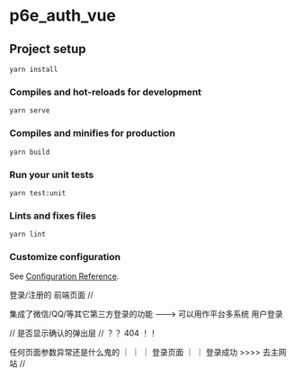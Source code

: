 # p6e_auth_vue

## Project setup
```
yarn install
```

### Compiles and hot-reloads for development
```
yarn serve
```

### Compiles and minifies for production
```
yarn build
```

### Run your unit tests
```
yarn test:unit
```

### Lints and fixes files
```
yarn lint
```

### Customize configuration
See [Configuration Reference](https://cli.vuejs.org/config/).


登录/注册的 前端页面 //

集成了微信/QQ/等其它第三方登录的功能
---> 可以用作平台多系统 用户登录

// 是否显示确认的弹出层 // ？？ 404 ！！

任何页面参数异常还是什么鬼的
｜
｜
｜ 登录页面
｜
｜
登录成功 >>>>  去主网站 // 
